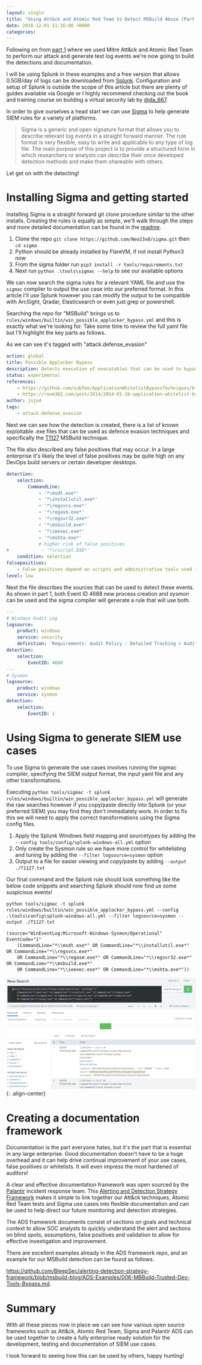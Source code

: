 ```yaml
---
layout: single
title: "Using Att&ck and Atomic Red Team to Detect MSBuild Abuse (Part 2)"
date: 2018-12-01 11:16:00 +0000
categories:
---
```

Following on from [part 1](https://bleepsec.com/2018/11/26/using-attack-atomic-red-team-part1.html) where we used Mitre Att&ck and Atomic Red Team to perform our attack and generate test log events we're now going to build the detections and documentation.

I will be using Splunk in these examples and a free version that allows 0.5GB/day of logs can be downloaded from [Splunk](https://www.splunk.com/en_us/download/splunk-enterprise.html). Configuration and setup of Splunk is outside the scope of this article but there are plenty of guides available via Google or I highly recommend checking out the book and training course on building a virtual security lab by [@da_667](https://twitter.com/da_667/status/1046788282468773888).

In order to give ourselves a head start we can use [Sigma](https://github.com/Neo23x0/sigma) to help generate SIEM rules for a variety of platforms. 

>Sigma is a generic and open signature format that allows you to describe relevant log events in a straight forward manner. The rule format is very flexible, easy to write and applicable to any type of log file. The main purpose of this project is to provide a structured form in which researchers or analysts can describe their once developed detection methods and make them shareable with others.

Let get on with the detecting!

# Installing Sigma and getting started

Installing Sigma is a straight forward git clone procedure similar to the other installs. Creating the rules is equally as simple, we'll walk through the steps and more detailed documentation can be found in the [readme](https://github.com/Neo23x0/sigma/blob/master/README.md). 

1. Clone the repo `git clone https://github.com/Neo23x0/sigma.git` then `cd sigma`
2. Python should be already installed by FlareVM, if not install Python3 now
3. From the sigma folder run `pip3 install -r tools/requirements.txt`
4. Next run `python .\tools\sigmac --help` to see our available options

We can now search the sigma rules for a relevant YAML file and use the `sigmac` compiler to output the use case into our preferred format. In this article I'll use Splunk however you can modify the output to be compatible with ArcSight, Qradar, Elasticsearch or even just grep or powershell.

Searching the repo for "MSBuild" brings us to `rules/windows/builtin/win_possible_applocker_bypass.yml` and this is exactly what we're looking for. Take some time to review the full yaml file but I'll highlight the key parts as follows.

As we can see it's tagged with "attack.defense_evasion" 

```yaml
action: global
title: Possible Applocker Bypass
description: Detects execution of executables that can be used to bypass Applocker whitelisting
status: experimental
references:
    - https://github.com/subTee/ApplicationWhitelistBypassTechniques/blob/master/TheList.txt
    - https://room362.com/post/2014/2014-01-16-application-whitelist-bypass-using-ieexec-dot-exe/
author: juju4
tags:
    - attack.defense_evasion
```

Next we can see how the detection is created, there is a list of known exploitable .exe files that can be used as defence evasion techniques and specifically the [T1127](https://attack.mitre.org/techniques/T1127/) MSBuild technique.

The file also described any false positives that may occur. In a large enterprise it's likely the level of false positives may be quite high on any DevOps build servers or certain developer desktops.

```yaml
detection:
    selection:
        CommandLine: 
            - '*\msdt.exe*'
            - '*\installutil.exe*'
            - '*\regsvcs.exe*'
            - '*\regasm.exe*'
            - '*\regsvr32.exe*'
            - '*\msbuild.exe*'
            - '*\ieexec.exe*'
            - '*\mshta.exe*'
            # higher risk of false positives
#            - '*\cscript.EXE*'
    condition: selection
falsepositives: 
    - False positives depend on scripts and administrative tools used in the monitored environment
level: low
```

Next the file describes the sources that can be used to detect these events. As shown in part 1, both Event ID 4688 new process creation and sysmon can be used and the sigma compiler will generate a rule that will use both.

```yaml
---
# Windows Audit Log
logsource:
    product: windows
    service: security
    definition: 'Requirements: Audit Policy : Detailed Tracking > Audit Process creation, Group Policy : Administrative Templates\System\Audit Process Creation'
detection:
    selection:
        EventID: 4688
---
# Sysmon
logsource:
    product: windows
    service: sysmon
detection:
    selection:
        EventID: 1
```

# Using Sigma to generate SIEM use cases

To use Sigma to generate the use cases involves running the sigmac compiler, specifying the SIEM output format, the input yaml file and any other transformations.

Executing `python tools/sigmac -t splunk rules/windows/builtin/win_possible_applocker_bypass.yml` will generate the raw searches however if you copy/paste directly into Splunk (or your preferred SIEM) you may find they don't immediately work. In order to fix this we will need to apply the correct transformations using the Sigma config files. 

1. Apply the Splunk Windows field mapping and sourcetypes by adding the `--config tools/config/splunk-windows-all.yml` option
2. Only create the Sysmon rule so we have more control for whitelisting and tuning by adding the `--filter logsource=sysmon` option
3. Output to a file for easier viewing and copy/paste by adding `--output ./T1127.txt`

Our final command and the Splunk rule should look something like the below code snippets and searching Splunk should now find us some suspicious events!

```
python tools/sigmac -t splunk rules/windows/builtin/win_possible_applocker_bypass.yml --config .\tools\config\splunk-windows-all.yml --filter logsource=sysmon --output ./T1127.txt
```
```
(source="WinEventLog:Microsoft-Windows-Sysmon/Operational" EventCode="1" 
    (CommandLine="*\\msdt.exe*" OR CommandLine="*\\installutil.exe*" OR CommandLine="*\\regsvcs.exe*"
    OR CommandLine="*\\regasm.exe*" OR CommandLine="*\\regsvr32.exe*" OR CommandLine="*\\msbuild.exe*"
    OR CommandLine="*\\ieexec.exe*" OR CommandLine="*\\mshta.exe*"))
```

![Splunk output form search](/assets/img/splunk-t1127-search.png){: .align-center}

# Creating a documentation framework

Documentation is the part everyone hates, but it's the part that is essential in any large enterprise. Good documentation doesn't have to be a huge overhead and it can help drive continual improvement of your use cases, false positives or whitelists. It will even impress the most hardened of auditors!

A clear and effective documentation framework was open sourced by the [Palantir](https://medium.com/@palantir) incident response team. This [Alerting and Detection Strategy Framework](https://github.com/palantir/alerting-detection-strategy-framework) makes it simple to link together our Att&ck techniques, Atomic Red Team tests and Sigma use cases into flexible documentation and can be used to help direct our future monitoring and detection strategies.

The ADS framework documents consist of sections on goals and technical context to allow SOC analysts to quickly understand the alert and sections on blind spots, assumptions, false positives and validation to allow for effective investigation and improvement.

There are excellent examples already in the ADS framework repo, and an example for our MSBuild detection can be found as follows. 

https://github.com/BleepSec/alerting-detection-strategy-framework/blob/msbuild-blog/ADS-Examples/006-MBBuild-Trusted-Dev-Tools-Bypass.md.  

# Summary

With all these pieces now in place we can see how various open source frameworks such as Att&ck, Atomic Red Team, Sigma and Palantir ADS can be used together to create a fully enterprise ready solution for the development, testing and documentation of SIEM use cases.

I look forward to seeing how this can be used by others, happy hunting!